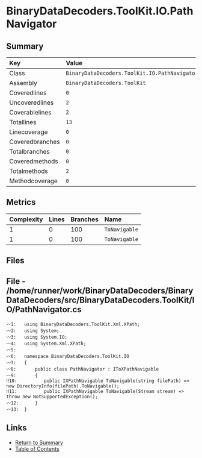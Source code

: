 ﻿# BinaryDataDecoders.ToolKit.IO.PathNavigator

## Summary

| Key             | Value                                         |
| :-------------- | :-------------------------------------------- |
| Class           | `BinaryDataDecoders.ToolKit.IO.PathNavigator` |
| Assembly        | `BinaryDataDecoders.ToolKit`                  |
| Coveredlines    | `0`                                           |
| Uncoveredlines  | `2`                                           |
| Coverablelines  | `2`                                           |
| Totallines      | `13`                                          |
| Linecoverage    | `0`                                           |
| Coveredbranches | `0`                                           |
| Totalbranches   | `0`                                           |
| Coveredmethods  | `0`                                           |
| Totalmethods    | `2`                                           |
| Methodcoverage  | `0`                                           |

## Metrics

| Complexity | Lines | Branches | Name          |
| :--------- | :---- | :------- | :------------ |
| 1          | 0     | 100      | `ToNavigable` |
| 1          | 0     | 100      | `ToNavigable` |

## Files

## File - /home/runner/work/BinaryDataDecoders/BinaryDataDecoders/src/BinaryDataDecoders.ToolKit/IO/PathNavigator.cs

```CSharp
〰1:   using BinaryDataDecoders.ToolKit.Xml.XPath;
〰2:   using System;
〰3:   using System.IO;
〰4:   using System.Xml.XPath;
〰5:   
〰6:   namespace BinaryDataDecoders.ToolKit.IO
〰7:   {
〰8:       public class PathNavigator : IToXPathNavigable
〰9:       {
‼10:          public IXPathNavigable ToNavigable(string filePath) => new DirectoryInfo(filePath).ToNavigable();
‼11:          public IXPathNavigable ToNavigable(Stream stream) => throw new NotSupportedException();
〰12:      }
〰13:  }
```

## Links

* [Return to Summary](Summary.md)
* [Table of Contents](../TOC.md)

